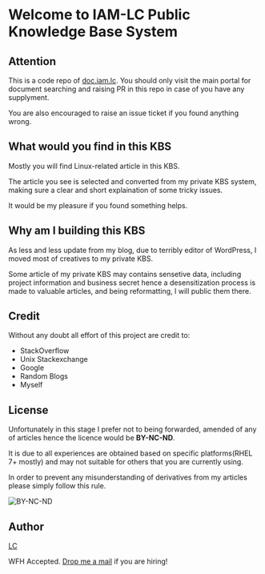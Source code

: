 # Welcome to IAM-LC Public Knowledge Base System

## Attention

This is a code repo of [doc.iam.lc](https://doc.iam.lc). You should only visit the main portal for document searching and raising PR in this repo in case of you have any supplyment.

You are also encouraged to raise an issue ticket if you found anything wrong.

## What would you find in this KBS

Mostly you will find Linux-related article in this KBS.

The article you see is selected and converted from my private KBS system, making sure a clear and short explaination of some tricky issues.

It would be my pleasure if you found something helps.

## Why am I building this KBS

As less and less update from my blog, due to terribly editor of WordPress, I moved most of creatives to my private KBS.

Some article of my private KBS may contains sensetive data, including project information and business secret hence a desensitization process is made to valuable articles, and being reformatting, I will public them there.

## Credit

Without any doubt all effort of this project are credit to:

 - StackOverflow
 - Unix Stackexchange
 - Google
 - Random Blogs
 - Myself

## License

Unfortunately in this stage I prefer not to being forwarded, amended of any of articles hence the licence would be **BY-NC-ND**.

It is due to all experiences are obtained based on specific platforms(RHEL 7+ mostly) and may not suitable for others that you are currently using.

In order to prevent any misunderstanding of derivatives from my articles please simply follow this rule.

![BY-NC-ND](https://i.creativecommons.org/l/by-nc-nd/4.0/88x31.png)

## Author

[LC](https://iam.lc/)

WFH Accepted. [Drop me a mail](sendto:hi@iam.lc) if you are hiring!
